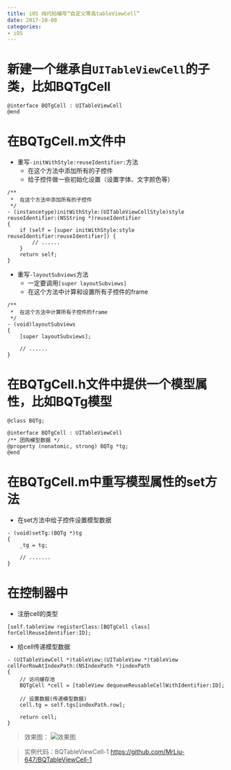 ```yaml
---
title: iOS 纯代码编写“自定义等高tableViewCell”
date: 2017-10-08
categories:
- iOS
---
```


# 新建一个继承自`UITableViewCell`的子类，比如BQTgCell

```objc
@interface BQTgCell : UITableViewCell
@end
```

# 在BQTgCell.m文件中
- 重写`-initWithStyle:reuseIdentifier:`方法
    - 在这个方法中添加所有的子控件
    - 给子控件做一些初始化设置（设置字体、文字颜色等）

```objc
/**
 *  在这个方法中添加所有的子控件
 */
- (instancetype)initWithStyle:(UITableViewCellStyle)style reuseIdentifier:(NSString *)reuseIdentifier
{
    if (self = [super initWithStyle:style reuseIdentifier:reuseIdentifier]) {
        // ......
    }
    return self;
}
```

- 重写`-layoutSubviews`方法
    - 一定要调用`[super layoutSubviews]`
    - 在这个方法中计算和设置所有子控件的frame

```objc
/**
 *  在这个方法中计算所有子控件的frame
 */
- (void)layoutSubviews
{
    [super layoutSubviews];

    // ......
}
```

# 在BQTgCell.h文件中提供一个模型属性，比如BQTg模型
```objc
@class BQTg;

@interface BQTgCell : UITableViewCell
/** 团购模型数据 */
@property (nonatomic, strong) BQTg *tg;
@end
```

# 在BQTgCell.m中重写模型属性的set方法
- 在set方法中给子控件设置模型数据

```objc
- (void)setTg:(BQTg *)tg
{
    _tg = tg;

    // .......
}
```

# 在控制器中
- 注册cell的类型

```objc
[self.tableView registerClass:[BQTgCell class] forCellReuseIdentifier:ID];
```

- 给cell传递模型数据

```objc
- (UITableViewCell *)tableView:(UITableView *)tableView cellForRowAtIndexPath:(NSIndexPath *)indexPath
{
    // 访问缓存池
    BQTgCell *cell = [tableView dequeueReusableCellWithIdentifier:ID];

    // 设置数据(传递模型数据)
    cell.tg = self.tgs[indexPath.row];

    return cell;
}
```

>效果图：
![效果图](http://upload-images.jianshu.io/upload_images/3407530-0ea718768b794bc6.png?imageMogr2/auto-orient/strip%7CimageView2/2/w/1240)

>实例代码：BQTableViewCell-1
https://github.com/MrLiu-647/BQTableViewCell-1
